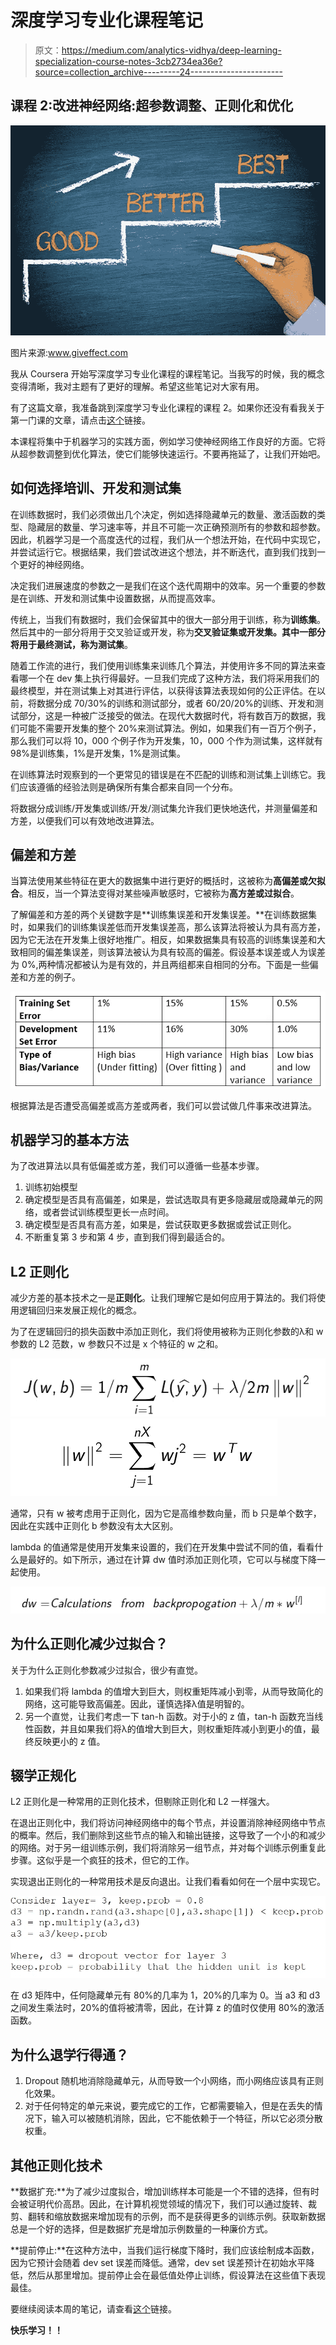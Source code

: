 # 深度学习专业化课程笔记

> 原文：<https://medium.com/analytics-vidhya/deep-learning-specialization-course-notes-3cb2734ea36e?source=collection_archive---------24----------------------->

## 课程 2:改进神经网络:超参数调整、正则化和优化

![](img/0eb8d3e938ac7415ff6620de68bfb1d5.png)

图片来源:www.giveffect.com

我从 Coursera 开始写深度学习专业化课程的课程笔记。当我写的时候，我的概念变得清晰，我对主题有了更好的理解。希望这些笔记对大家有用。

有了这篇文章，我准备跳到深度学习专业化课程的课程 2。如果你还没有看我关于第一门课的文章，请点击[这个](/analytics-vidhya/deep-learning-specialization-353c997af655)链接。

本课程将集中于机器学习的实践方面，例如学习使神经网络工作良好的方面。它将从超参数调整到优化算法，使它们能够快速运行。不要再拖延了，让我们开始吧。

## 如何选择培训、开发和测试集

在训练数据时，我们必须做出几个决定，例如选择隐藏单元的数量、激活函数的类型、隐藏层的数量、学习速率等，并且不可能一次正确预测所有的参数和超参数。因此，机器学习是一个高度迭代的过程，我们从一个想法开始，在代码中实现它，并尝试运行它。根据结果，我们尝试改进这个想法，并不断迭代，直到我们找到一个更好的神经网络。

决定我们进展速度的参数之一是我们在这个迭代周期中的效率。另一个重要的参数是在训练、开发和测试集中设置数据，从而提高效率。

传统上，当我们有数据时，我们会保留其中的很大一部分用于训练，称为**训练集**。然后其中的一部分将用于交叉验证或开发，称为**交叉验证集或开发集。**其中一部分将用于最终测试，称为**测试集**。

随着工作流的进行，我们使用训练集来训练几个算法，并使用许多不同的算法来查看哪一个在 dev 集上执行得最好。一旦我们完成了这种方法，我们将采用我们的最终模型，并在测试集上对其进行评估，以获得该算法表现如何的公正评估。在以前，将数据分成 70/30%的训练和测试部分，或者 60/20/20%的训练、开发和测试部分，这是一种被广泛接受的做法。在现代大数据时代，将有数百万的数据，我们可能不需要开发集的整个 20%来测试算法。例如，如果我们有一百万个例子，那么我们可以将 10，000 个例子作为开发集，10，000 个作为测试集，这样就有 98%是训练集，1%是开发集，1%是测试集。

在训练算法时观察到的一个更常见的错误是在不匹配的训练和测试集上训练它。我们应该遵循的经验法则是确保所有集合都来自同一个分布。

将数据分成训练/开发集或训练/开发/测试集允许我们更快地迭代，并测量偏差和方差，以便我们可以有效地改进算法。

## 偏差和方差

当算法使用某些特征在更大的数据集中进行更好的概括时，这被称为**高偏差或欠拟合**。相反，当一个算法变得对某些噪声敏感时，它被称为**高方差或过拟合**。

了解偏差和方差的两个关键数字是**训练集误差和开发集误差。**在训练数据集时，如果我们的训练集误差低而开发集误差高，那么该算法将被认为具有高方差，因为它无法在开发集上很好地推广。相反，如果数据集具有较高的训练集误差和大致相同的偏差集误差，则该算法被认为具有较高的偏差。假设基本误差或人为误差为 0%,两种情况都被认为是有效的，并且两组都来自相同的分布。下面是一些偏差和方差的例子。

![](img/3d275e04bbba6601c87631ba3eca3ee0.png)

根据算法是否遭受高偏差或高方差或两者，我们可以尝试做几件事来改进算法。

## 机器学习的基本方法

为了改进算法以具有低偏差或方差，我们可以遵循一些基本步骤。

1.  训练初始模型
2.  确定模型是否具有高偏差，如果是，尝试选取具有更多隐藏层或隐藏单元的网络，或者尝试训练模型更长一点时间。
3.  确定模型是否具有高方差，如果是，尝试获取更多数据或尝试正则化。
4.  不断重复第 3 步和第 4 步，直到我们得到最适合的。

## L2 正则化

减少方差的基本技术之一是**正则化**。让我们理解它是如何应用于算法的。我们将使用逻辑回归来发展正规化的概念。

为了在逻辑回归的损失函数中添加正则化，我们将使用被称为正则化参数的λ和 w 参数的 L2 范数，w 参数只不过是 x 个特征的 w 之和。

![](img/5ca087e5c6fc762abf6d829cad2c3f81.png)![](img/c98d8218109f04fe34820c771cf5e178.png)

通常，只有 w 被考虑用于正则化，因为它是高维参数向量，而 b 只是单个数字，因此在实践中正则化 b 参数没有太大区别。

lambda 的值通常是使用开发集来设置的，我们在开发集中尝试不同的值，看看什么是最好的。如下所示，通过在计算 dw 值时添加正则化项，它可以与梯度下降一起使用。

![](img/c90a6cd612ff84cb5e63996b0034c468.png)

## 为什么正则化减少过拟合？

关于为什么正则化参数减少过拟合，很少有直觉。

1.  如果我们将 lambda 的值增大到巨大，则权重矩阵减小到零，从而导致简化的网络，这可能导致高偏差。因此，谨慎选择λ值是明智的。
2.  另一个直觉，让我们考虑一下 tan-h 函数。对于小的 z 值，tan-h 函数充当线性函数，并且如果我们将λ的值增大到巨大，则权重矩阵减小到更小的值，最终反映更小的 z 值。

## 辍学正规化

L2 正则化是一种常用的正则化技术，但剔除正则化和 L2 一样强大。

在退出正则化中，我们将访问神经网络中的每个节点，并设置消除神经网络中节点的概率。然后，我们删除到这些节点的输入和输出链接，这导致了一个小的和减少的网络。对于另一组训练示例，我们将消除另一组节点，并对每个训练示例重复此步骤。这似乎是一个疯狂的技术，但它的工作。

实现退出正则化的一种常用技术是反向退出。让我们看看如何在一个层中实现它。

![](img/2994306e19e54d8fba6222edaab30e28.png)

在 d3 矩阵中，任何隐藏单元有 80%的几率为 1，20%的几率为 0。当 a3 和 d3 之间发生乘法时，20%的值将被清零，因此，在计算 z 的值时仅使用 80%的激活函数。

## 为什么退学行得通？

1.  Dropout 随机地消除隐藏单元，从而导致一个小网络，而小网络应该具有正则化效果。
2.  对于任何特定的单元来说，要完成它的工作，它都需要输入，但是在丢失的情况下，输入可以被随机消除，因此，它不能依赖于一个特征，所以它必须分散权重。

## 其他正则化技术

**数据扩充:**为了减少过度拟合，增加训练样本可能是一个不错的选择，但有时会被证明代价高昂。因此，在计算机视觉领域的情况下，我们可以通过旋转、裁剪、翻转和缩放数据来增加现有的示例，而不是获得更多的训练示例。获取新数据总是一个好的选择，但是数据扩充是增加示例数量的一种廉价方式。

**提前停止:**在这种方法中，当我们运行梯度下降时，我们应该绘制成本函数，因为它预计会随着 dev set 误差而降低。通常，dev set 误差预计在初始水平降低，然后从那里增加。提前停止会在最低值处停止训练，假设算法在这些值下表现最佳。

要继续阅读本周的笔记，请查看[这个](/analytics-vidhya/deep-learning-specialization-course-notes-138ecd5ad4ef)链接。

**快乐学习！！**